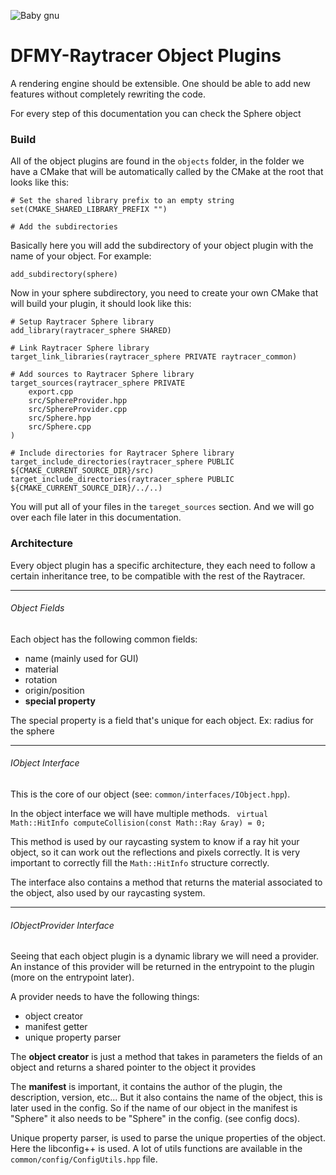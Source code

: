 ![Baby gnu](https://upload.wikimedia.org/wikipedia/commons/4/42/Baby.gnu-800x800.png "Baby gnu")

# DFMY-Raytracer Object Plugins

A rendering engine should be extensible. One should be able to add new features without completely rewriting the code.

For every step of this documentation you can check the Sphere object

### Build
All of the object plugins are found in the `objects` folder, in the folder we have a CMake that will be automatically called by the CMake at the root that looks like this:
````
# Set the shared library prefix to an empty string
set(CMAKE_SHARED_LIBRARY_PREFIX "")

# Add the subdirectories
````

Basically here you will add the subdirectory of your object plugin with the name of your object.
For example:
```
add_subdirectory(sphere)
```

Now in your sphere subdirectory, you need to create your own CMake that will build your plugin, it should look like this:
```
# Setup Raytracer Sphere library
add_library(raytracer_sphere SHARED)

# Link Raytracer Sphere library
target_link_libraries(raytracer_sphere PRIVATE raytracer_common)

# Add sources to Raytracer Sphere library
target_sources(raytracer_sphere PRIVATE
    export.cpp
    src/SphereProvider.hpp
    src/SphereProvider.cpp
    src/Sphere.hpp
    src/Sphere.cpp
)

# Include directories for Raytracer Sphere library
target_include_directories(raytracer_sphere PUBLIC ${CMAKE_CURRENT_SOURCE_DIR}/src)
target_include_directories(raytracer_sphere PUBLIC ${CMAKE_CURRENT_SOURCE_DIR}/../..)
```

You will put all of your files in the `tareget_sources` section. And we will go over each file later in this documentation.

### Architecture
Every object plugin has a specific architecture, they each need to follow a certain inheritance tree, to be compatible with the rest of the Raytracer.

------------

###### Object Fields

Each object has the following common fields:
- name (mainly used for GUI)
- material
- rotation
- origin/position
- **special property**

The special property is a field that's unique for each object.
Ex: radius for the sphere

------------

###### IObject Interface
This is the core of our object (see: `common/interfaces/IObject.hpp`).

In the object interface we will have multiple methods.
` virtual Math::HitInfo computeCollision(const Math::Ray &ray) = 0;`

This method is used by our raycasting system to know if a ray hit your object, so it can work out the reflections and pixels correctly. It is very important to correctly fill the `Math::HitInfo` structure correctly.

The interface also contains a method that returns the material associated to the object, also used by our raycasting system.

------------

###### IObjectProvider Interface
Seeing that each object plugin is a dynamic library we will need a provider. An instance of this provider will be returned in the entrypoint to the plugin (more on the entrypoint later).

A provider needs to have the following things:
- object creator
- manifest getter
- unique property parser

The **object creator** is just a method that takes in parameters the fields of an object and returns a shared pointer to the object it provides

The **manifest** is important, it contains the author of the plugin, the description, version, etc... But it also contains the name of the object, this is later used in the config.
So if the name of our object in the manifest is "Sphere" it also needs to be "Sphere" in the config. (see config docs).

Unique property parser, is used to parse the unique properties of the object. Here the libconfig++ is used. A lot of utils functions are available in the `common/config/ConfigUtils.hpp` file.
